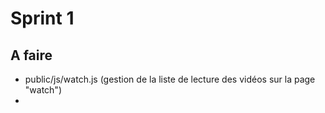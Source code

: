 # Sprint 1

## A faire

- public/js/watch.js (gestion de la liste de lecture des vidéos sur la page "watch")
-  